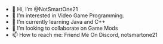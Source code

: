 - 👋 Hi, I’m @NotSmartOne21
- 👀 I’m interested in Video Game Programming.
- 🌱 I’m currently learning Java and C++
- 💞️ I’m looking to collaborate on Game Mods
- 📫 How to reach me: Friend Me On Discord, notsmartone21

<!---
NotSmartOne21/NotSmartOne21 is a ✨ special ✨ repository because its `README.md` (this file) appears on your GitHub profile.
You can click the Preview link to take a look at your changes.
--->
